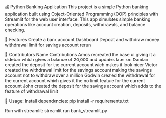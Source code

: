 💰 Python Banking Application
This project is a simple Python banking application built using Object-Oriented Programming (OOP) principles with Streamlit for the web user interface. This app simulates simple banking operations like account creation, deposits, withdrawals, and balance checking.


🚀 Features
Create a bank account
Dashboard
Deposit and withdraw money
withdrawal limit for savings account
rerun


👥 Contributors
Name	Contributions
Amos recreated the base ui giving it a sidebar which gives a balance of 20,000 and updates later on
Damian created the deposit for the current account wich makes it look nicer
Victor created the withdrawal limit for the savings account making the savings account not to withdraw over a million
Godwin created the withdrawal for the current account which gives it the no limit feature for the current account
John created the deposit for the savings account which adds to the feature of withdrawal limit


🧾 Usage:
Install dependencies:
pip install -r requirements.txt


Run with streamlit:
streamlit run bank_streamlit.py

